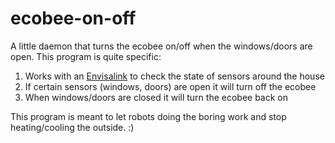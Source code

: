 # ecobee-on-off
A little daemon that turns the ecobee on/off when the windows/doors are open.  This program is quite specific: 

1. Works with an [Envisalink](http://www.eyezon.com/?page_id=176) to check the state of sensors around the house
1. If certain sensors (windows, doors) are open it will turn off the ecobee
1. When windows/doors are closed it will turn the ecobee back on

This program is meant to let robots doing the boring work and stop heating/cooling the outside. :)
